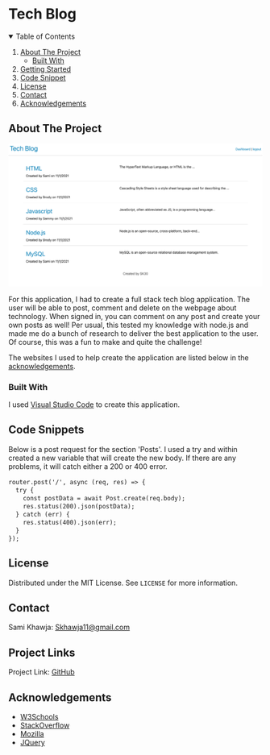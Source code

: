 # Tech Blog

<!-- TABLE OF CONTENTS -->
<details open="open">
  <summary>Table of Contents</summary>
  <ol>
    <li>
      <a href="#about-the-project">About The Project</a>
      <ul>
        <li><a href="#built-with">Built With</a></li>
      </ul>
    </li>
    <li>
      <a href="#getting-started">Getting Started</a>
    </li>
    <li><a href="#code-snippet">Code Snippet</a></li>
    <li><a href="#license">License</a></li>
    <li><a href="#contact">Contact</a></li>
    <li><a href="#acknowledgements">Acknowledgements</a></li>
  </ol>
</details>



<!-- ABOUT THE PROJECT -->
## About The Project

<img src="./public/images/webpage.png" alt="Screenshot of webpage">

For this application, I had to create a full stack tech blog application. The user will be able to post, comment and delete on the webpage about technology. When signed in, you can comment on any post and create your own posts as well! Per usual, this tested my knowledge with node.js and made me do a bunch of research to deliver the best application to the user. Of course, this was a fun to make and quite the challenge!

The websites I used to help create the application are listed below in the <a href="#acknowledgements">acknowledgements</a>.

### Built With

I used <a href="https://code.visualstudio.com/">Visual Studio Code</a> to create this application.


<!-- USAGE EXAMPLES -->
## Code Snippets

Below is a post request for the section 'Posts'. I used a try and within created a new variable that will create the new body. If there are any problems, it will catch either a 200 or 400 error.
```
router.post('/', async (req, res) => {
  try {
    const postData = await Post.create(req.body);
    res.status(200).json(postData);
  } catch (err) {
    res.status(400).json(err);
  }
});
```


<!-- LICENSE -->
## License

Distributed under the MIT License. See `LICENSE` for more information.



<!-- CONTACT -->
## Contact
Sami Khawja: Skhawja11@gmail.com


## Project Links
Project Link: [GitHub](https://github.com/samikhawja/tech_blog)


<!-- ACKNOWLEDGEMENTS -->
## Acknowledgements
* [W3Schools](https://www.w3schools.com/)
* [StackOverflow](https://stackoverflow.com/)
* [Mozilla](https://developer.mozilla.org/en-US/docs/Web/JavaScript)
* [JQuery](https://jquery.com/)